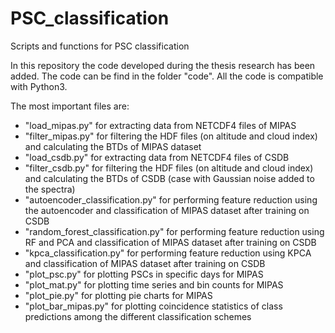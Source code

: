 # PSC_classification
Scripts and functions for PSC classification

In this repository the code developed during the thesis research has been added.
The code can be find in the folder "code". All the code is compatible with Python3.

The most important files are:

* "load_mipas.py" for extracting data from NETCDF4 files of MIPAS
* "filter_mipas.py" for filtering the HDF files (on altitude and cloud index)
  and calculating the BTDs of MIPAS dataset
* "load_csdb.py" for extracting data from NETCDF4 files of CSDB
* "filter_csdb.py" for filtering the HDF files (on altitude and cloud index)
  and calculating the BTDs of CSDB (case with Gaussian noise added to the spectra)
* "autoencoder_classification.py" for performing feature reduction using the autoencoder and classification of MIPAS dataset after training on CSDB
* "random_forest_classification.py" for performing feature reduction using RF and PCA and classification of MIPAS dataset after training on CSDB
* "kpca_classification.py" for performing feature reduction using KPCA and classification of MIPAS dataset after training on CSDB
* "plot_psc.py" for plotting PSCs in specific days for MIPAS
* "plot_mat.py" for plotting time series and bin counts for MIPAS
* "plot_pie.py" for plotting pie charts for MIPAS
* "plot_bar_mipas.py" for plotting coincidence statistics of class predictions among the different classification schemes
